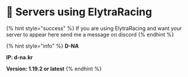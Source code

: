 # 🏁 Servers using ElytraRacing

{% hint style="success" %}
If you are using ElytraRacing and want your server to appear here send me a message on discord
{% endhint %}

{% hint style="info" %}
**D-NA**

**IP: d-na.kr**&#x20;

**Version: 1.19.2 or latest**
{% endhint %}
